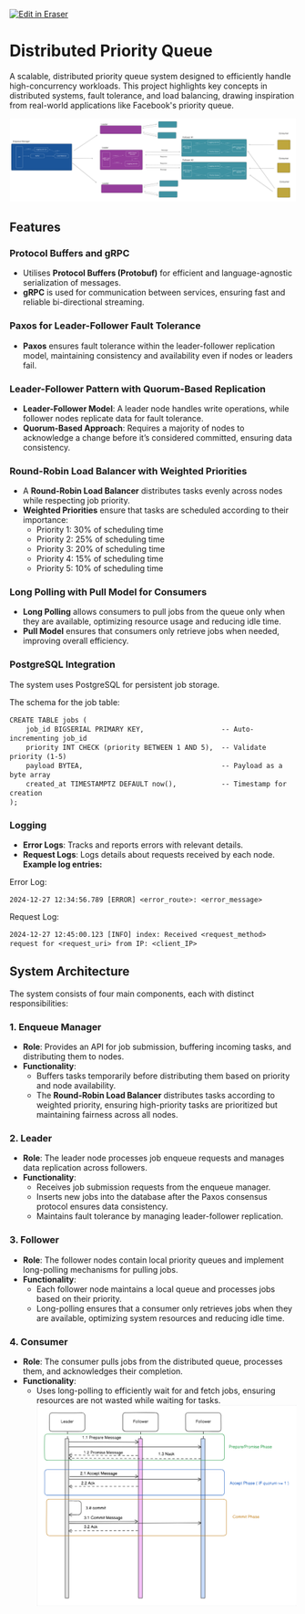 <p><a target="_blank" href="https://app.eraser.io/workspace/PgkXybzAAX4Qs9me1TaF" id="edit-in-eraser-github-link"><img alt="Edit in Eraser" src="https://firebasestorage.googleapis.com/v0/b/second-petal-295822.appspot.com/o/images%2Fgithub%2FOpen%20in%20Eraser.svg?alt=media&amp;token=968381c8-a7e7-472a-8ed6-4a6626da5501"></a></p>

# Distributed Priority Queue
A scalable, distributed priority queue system designed to efficiently handle high-concurrency workloads. This project highlights key concepts in distributed systems, fault tolerance, and load balancing, drawing inspiration from real-world applications like Facebook's priority queue.

![Figure 1](/.eraser/PgkXybzAAX4Qs9me1TaF___c22vAoQHs6VbR0UeOtzrfiBKTuJ3___---figure---b49JFbaO0b-CirInxPH_8---figure---ts0fckGEDmK8D0sQ9NRoyw.png "Figure 1")

## Features
### Protocol Buffers and gRPC
- Utilises **Protocol Buffers (Protobuf)** for efficient and language-agnostic serialization of messages.
- **gRPC** is used for communication between services, ensuring fast and reliable bi-directional streaming.
### Paxos for Leader-Follower Fault Tolerance
- **Paxos** ensures fault tolerance within the leader-follower replication model, maintaining consistency and availability even if nodes or leaders fail.
### Leader-Follower Pattern with Quorum-Based Replication
- **Leader-Follower Model**: A leader node handles write operations, while follower nodes replicate data for fault tolerance.
- **Quorum-Based Approach**: Requires a majority of nodes to acknowledge a change before it’s considered committed, ensuring data consistency.
### Round-Robin Load Balancer with Weighted Priorities
- A **Round-Robin Load Balancer** distributes tasks evenly across nodes while respecting job priority.
- **Weighted Priorities** ensure that tasks are scheduled according to their importance:
    - Priority 1: 30% of scheduling time
    - Priority 2: 25% of scheduling time
    - Priority 3: 20% of scheduling time
    - Priority 4: 15% of scheduling time
    - Priority 5: 10% of scheduling time
### Long Polling with Pull Model for Consumers
- **Long Polling** allows consumers to pull jobs from the queue only when they are available, optimizing resource usage and reducing idle time.
- **Pull Model** ensures that consumers only retrieve jobs when needed, improving overall efficiency.
### PostgreSQL Integration
The system uses PostgreSQL for persistent job storage. 

The schema for the job table:

```
CREATE TABLE jobs (
    job_id BIGSERIAL PRIMARY KEY,                   -- Auto-incrementing job_id
    priority INT CHECK (priority BETWEEN 1 AND 5),  -- Validate priority (1-5)
    payload BYTEA,                                  -- Payload as a byte array
    created_at TIMESTAMPTZ DEFAULT now(),           -- Timestamp for creation
);
```
### Logging
- **Error Logs**: Tracks and reports errors with relevant details.
- **Request Logs**: Logs details about requests received by each node.
**Example log entries:**

Error Log:

```
2024-12-27 12:34:56.789 [ERROR] <error_route>: <error_message>
```
Request Log: 

```
2024-12-27 12:45:00.123 [INFO] index: Received <request_method> request for <request_uri> from IP: <client_IP>
```
## System Architecture
The system consists of four main components, each with distinct responsibilities:

### 1. **Enqueue Manager**
- **Role**: Provides an API for job submission, buffering incoming tasks, and distributing them to nodes.
- **Functionality**:
    - Buffers tasks temporarily before distributing them based on priority and node availability.
    - The **Round-Robin Load Balancer** distributes tasks according to weighted priority, ensuring high-priority tasks are prioritized but maintaining fairness across all nodes.
### 2. **Leader**
- **Role**: The leader node processes job enqueue requests and manages data replication across followers.
- **Functionality**:
    - Receives job submission requests from the enqueue manager.
    - Inserts new jobs into the database after the Paxos consensus protocol ensures data consistency.
    - Maintains fault tolerance by managing leader-follower replication.
### 3. **Follower**
- **Role**: The follower nodes contain local priority queues and implement long-polling mechanisms for pulling jobs.
- **Functionality**:
    - Each follower node maintains a local queue and processes jobs based on their priority.
    - Long-polling ensures that a consumer only retrieves jobs when they are available, optimizing system resources and reducing idle time.
### 4. **Consumer**
- **Role**: The consumer pulls jobs from the distributed queue, processes them, and acknowledges their completion.
- **Functionality**:
    - Uses long-polling to efficiently wait for and fetch jobs, ensuring resources are not wasted while waiting for tasks.
![Figure 2](/.eraser/PgkXybzAAX4Qs9me1TaF___c22vAoQHs6VbR0UeOtzrfiBKTuJ3___---figure---SswZMbVXSjJXjbZHvewh_---figure---5txp8ax3V7Fd65uKuRSIaA.png "Figure 2")





<!--- Eraser file: https://app.eraser.io/workspace/PgkXybzAAX4Qs9me1TaF --->